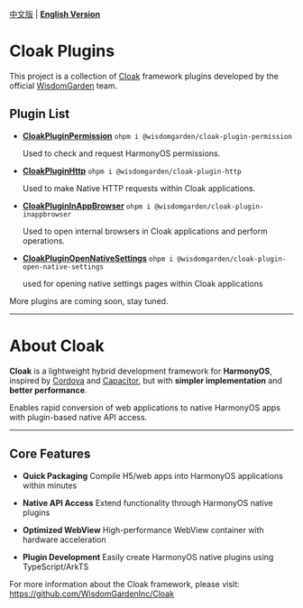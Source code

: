[中文版](./README.md) | [**English Version**](./README-EN.md)

# Cloak Plugins

This project is a collection of [Cloak](https://github.com/WisdomGardenInc/Cloak) framework plugins developed by the official [WisdomGarden](https://tronclass.com.cn/) team.

## Plugin List

- **[CloakPluginPermission](./plugins/CloakPluginPermission/README-EN.md)** `ohpm i @wisdomgarden/cloak-plugin-permission`
  
  Used to check and request HarmonyOS permissions.

- **[CloakPluginHttp](./plugins/CloakPluginHttp/README-EN.md)** `ohpm i @wisdomgarden/cloak-plugin-http`
  
  Used to make Native HTTP requests within Cloak applications.

- **[CloakPluginInAppBrowser](./plugins/CloakPluginInAppBrowser/README-EN.md)** `ohpm i @wisdomgarden/cloak-plugin-inappbrowser`
  
  Used to open internal browsers in Cloak applications and perform operations.

- **[CloakPluginOpenNativeSettings](https://github.com/WisdomGardenInc/CloakPlugins/blob/master/plugins/CloakPluginOpenNativeSettings/README-EN.md)** `ohpm i @wisdomgarden/cloak-plugin-open-native-settings`

  used for opening native settings pages within Cloak applications

More plugins are coming soon, stay tuned.

---

# About **Cloak**

**Cloak** is a lightweight hybrid development framework for **HarmonyOS**, inspired by [Cordova](https://cordova.apache.org/) and [Capacitor](https://capacitorjs.com/), but with **simpler implementation** and **better performance**.

Enables rapid conversion of web applications to native HarmonyOS apps with plugin-based native API access.

---

## Core Features

- **Quick Packaging**
  Compile H5/web apps into HarmonyOS applications within minutes

- **Native API Access**
  Extend functionality through HarmonyOS native plugins

- **Optimized WebView**
  High-performance WebView container with hardware acceleration

- **Plugin Development**
  Easily create HarmonyOS native plugins using TypeScript/ArkTS

For more information about the Cloak framework, please visit: https://github.com/WisdomGardenInc/Cloak